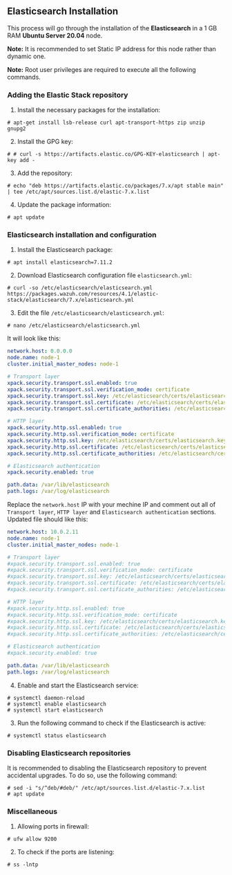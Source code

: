 ## Elasticsearch Installation
This process will go through the installation of the **Elasticsearch** in a 1 GB RAM **Ubuntu Server 20.04** node.

**Note:** It is recommended to set Static IP address for this node rather than dynamic one.

**Note:** Root user privileges are required to execute all the following commands.

### Adding the Elastic Stack repository
1. Install the necessary packages for the installation:
```shell
# apt-get install lsb-release curl apt-transport-https zip unzip gnupg2
```
2. Install the GPG key:
```shell
# # curl -s https://artifacts.elastic.co/GPG-KEY-elasticsearch | apt-key add -
```
3. Add the repository:
```shell
# echo "deb https://artifacts.elastic.co/packages/7.x/apt stable main" | tee /etc/apt/sources.list.d/elastic-7.x.list
```
4. Update the package information:
```shell
# apt update
```
### Elasticsearch installation and configuration
1. Install the Elasticsearch package:
```shell
# apt install elasticsearch=7.11.2
```
2. Download Elasticsearch configuration file `elasticsearch.yml`:
```shell
# curl -so /etc/elasticsearch/elasticsearch.yml https://packages.wazuh.com/resources/4.1/elastic-stack/elasticsearch/7.x/elasticsearch.yml
```
3. Edit the file `/etc/elasticsearch/elasticsearch.yml`:
```shell
# nano /etc/elasticsearch/elasticsearch.yml
```
It will look like this:
```yml
network.host: 0.0.0.0
node.name: node-1
cluster.initial_master_nodes: node-1

# Transport layer
xpack.security.transport.ssl.enabled: true
xpack.security.transport.ssl.verification_mode: certificate
xpack.security.transport.ssl.key: /etc/elasticsearch/certs/elasticsearch.key
xpack.security.transport.ssl.certificate: /etc/elasticsearch/certs/elasticsearch.crt
xpack.security.transport.ssl.certificate_authorities: /etc/elasticsearch/certs/ca/ca.crt

# HTTP layer
xpack.security.http.ssl.enabled: true
xpack.security.http.ssl.verification_mode: certificate
xpack.security.http.ssl.key: /etc/elasticsearch/certs/elasticsearch.key
xpack.security.http.ssl.certificate: /etc/elasticsearch/certs/elasticsearch.crt
xpack.security.http.ssl.certificate_authorities: /etc/elasticsearch/certs/ca/ca.crt

# Elasticsearch authentication
xpack.security.enabled: true

path.data: /var/lib/elasticsearch
path.logs: /var/log/elasticsearch
```
Replace the `network.host` IP with your mechine IP and comment out all of `Transport layer`, `HTTP layer` and `Elasticsearch authentication` sections. Updated file should like this:
```yml
network.host: 10.0.2.11
node.name: node-1
cluster.initial_master_nodes: node-1

# Transport layer
#xpack.security.transport.ssl.enabled: true
#xpack.security.transport.ssl.verification_mode: certificate
#xpack.security.transport.ssl.key: /etc/elasticsearch/certs/elasticsearch.key
#xpack.security.transport.ssl.certificate: /etc/elasticsearch/certs/elasticsearch.crt
#xpack.security.transport.ssl.certificate_authorities: /etc/elasticsearch/certs/ca/ca.crt

# HTTP layer
#xpack.security.http.ssl.enabled: true
#xpack.security.http.ssl.verification_mode: certificate
#xpack.security.http.ssl.key: /etc/elasticsearch/certs/elasticsearch.key
#xpack.security.http.ssl.certificate: /etc/elasticsearch/certs/elasticsearch.crt
#xpack.security.http.ssl.certificate_authorities: /etc/elasticsearch/certs/ca/ca.crt

# Elasticsearch authentication
#xpack.security.enabled: true

path.data: /var/lib/elasticsearch
path.logs: /var/log/elasticsearch
```
4. Enable and start the Elasticsearch service:
```shell
# systemctl daemon-reload
# systemctl enable elasticsearch
# systemctl start elasticsearch
```
3. Run the following command to check if the Elasticsearch is active:
```shell
# systemctl status elasticsearch
```
### Disabling Elasticsearch repositories
It is recommended to disabling the Elasticsearch repository to prevent accidental upgrades. To do so, use the following command:
```shell
# sed -i "s/^deb/#deb/" /etc/apt/sources.list.d/elastic-7.x.list
# apt update
```
### Miscellaneous
1. Allowing ports in firewall:
```shell
# ufw allow 9200
```
2. To check if the ports are listening:
```shell
# ss -lntp
```
